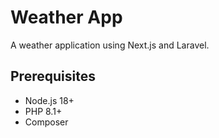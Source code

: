 # Weather App

A weather application using Next.js and Laravel.

## Prerequisites

- Node.js 18+
- PHP 8.1+
- Composer

